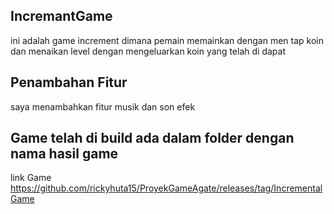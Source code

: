 ## IncremantGame
ini adalah game increment dimana pemain memainkan dengan men tap koin dan menaikan level dengan mengeluarkan koin yang telah di dapat
## Penambahan Fitur
saya menambahkan fitur musik dan son efek
## Game telah di build ada dalam folder dengan nama hasil game
link Game 
https://github.com/rickyhuta15/ProyekGameAgate/releases/tag/IncrementalGame
